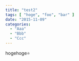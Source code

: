 ```yaml
---
title: "test2"
tags: [ "hoge", "foo", "bar" ]
date: "2015-11-09"
categories:
  - "Aaa"
  - "Bbb"
  - "Ccc"
---
```


hogehoge⭐️